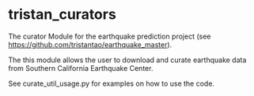 tristan_curators
================

The curator Module for the earthquake prediction project (see https://github.com/tristantao/earthquake_master).

The this module allows the user to download and curate earthquake data from Southern California Earthquake Center.

See curate_util_usage.py for examples on how to use the code.



